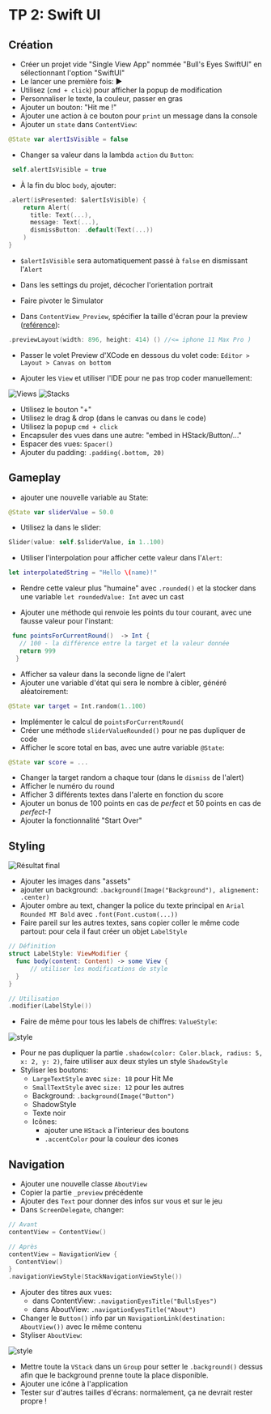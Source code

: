
# TP 2: Swift UI

## Création

- Créer un projet vide "Single View App" nommée "Bull's Eyes SwiftUI" en sélectionnant l'option "SwiftUI"
- Le lancer une première fois: ▶
- Utilisez (`cmd + click`) pour afficher la popup de modification
- Personnaliser le texte, la couleur, passer en gras
- Ajouter un bouton: "Hit me !"
- Ajouter une action à ce bouton pour `print` un message dans la console
- Ajouter un `state` dans `ContentView`:

```swift
@State var alertIsVisible = false
```

- Changer sa valeur dans la lambda `action` du `Button`:

```swift
 self.alertIsVisible = true
 ```

- À la fin du bloc `body`, ajouter:

```swift
.alert(isPresented: $alertIsVisible) {
    return Alert(
      title: Text(...),
      message: Text(...),
      dismissButton: .default(Text(...))
    )
}
```

- `$alertIsVisible` sera automatiquement passé à `false` en dismissant l'`Alert`

- Dans les settings du projet, décocher l'orientation portrait
- Faire pivoter le Simulator
- Dans `ContentView_Preview`, spécifier la taille d'écran pour la preview ([reférence](https://www.paintcodeapp.com/news/ultimate-guide-to-iphone-resolutions)):

```swift
.previewLayout(width: 896, height: 414) () //<= iphone 11 Max Pro )
```

- Passer le volet Preview d'XCode en dessous du volet code: `Editor > Layout > Canvas on bottom`

- Ajouter les `View` et utiliser l'IDE pour ne pas trop coder manuellement:

![Views](images/layout_2.png)
![Stacks](images/layout_3.png)

- Utilisez le bouton "+"
- Utilisez le drag & drop (dans le canvas ou dans le code)
- Utilisez la popup `cmd + click`
- Encapsuler des vues dans une autre: "embed in HStack/Button/..."
- Espacer des vues: `Spacer()`
- Ajouter du padding: `.padding(.bottom, 20)`

## Gameplay

- ajouter une nouvelle variable au State:

```Swift
@State var sliderValue = 50.0
```

- Utilisez la dans le slider:

```swift
Slider(value: self.$sliderValue, in 1..100)
```

- Utiliser l'interpolation pour afficher cette valeur dans l'`Alert`:

```swift
let interpolatedString = "Hello \(name)!"
```

- Rendre cette valeur plus "humaine" avec `.rounded()` et la stocker dans une variable `let roundedValue: Int` avec un cast

- Ajouter une méthode qui renvoie les points du tour courant, avec une fausse valeur pour l'instant:

```swift
 func pointsForCurrentRound()  -> Int {
   // 100 - la différence entre la target et la valeur donnée
   return 999
  }
```

- Afficher sa valeur dans la seconde ligne de l'alert
- Ajouter une variable d'état qui sera le nombre à cibler, généré aléatoirement:

```swift
@State var target = Int.random(1..100)
```

- Implémenter le calcul de `pointsForCurrentRound(`
- Créer une méthode  `sliderValueRounded()` pour ne pas dupliquer de code
- Afficher le score total en bas, avec une autre variable `@State`:

```swift
@State var score = ...
```

- Changer la target random a chaque tour (dans le `dismiss` de l'alert)
- Afficher le numéro du round
- Afficher 3 différents textes dans l'alerte en fonction du score
- Ajouter un bonus de 100 points en cas de *perfect* et 50 points en cas de *perfect-1*
- Ajouter la fonctionnalité "Start Over"

## Styling

![Résultat final](images/layout_SwiftUI.png)

- Ajouter les images dans "assets"
- ajouter un background: `.background(Image("Background"), alignement: .center)`
- Ajouter ombre au text, changer la police du texte principal en `Arial Rounded MT Bold` avec `.font(Font.custom(...))`
- Faire pareil sur les autres textes, sans copier coller le même code partout: pour cela il faut créer un objet `LabelStyle`

```swift
// Définition
struct LabelStyle: ViewModifier {
  func body(content: Content) -> some View {
      // utiliser les modifications de style
  }
}

// Utilisation
.modifier(LabelStyle())
```

- Faire de même pour tous les labels de chiffres: `ValueStyle`:

![style](images/styling_value_texts.png)

- Pour ne pas dupliquer la partie `.shadow(color: Color.black, radius: 5, x: 2, y: 2)`, faire utiliser aux deux styles un style `ShadowStyle`
- Styliser les boutons:
  - `LargeTextStyle` avec `size: 18` pour Hit Me
  - `SmallTextStyle` avec `size: 12` pour les autres
  - Background: `.background(Image("Button")`
  - ShadowStyle
  - Texte noir
  - Icônes:
    - ajouter une `HStack` a l'interieur des boutons
    - `.accentColor` pour la couleur des icones

## Navigation

- Ajouter une nouvelle classe `AboutView`
- Copier la partie `_preview` précédente
- Ajouter des `Text` pour donner des infos sur vous et sur le jeu
- Dans `ScreenDelegate`, changer:

```swift
// Avant
contentView = ContentView()

// Après
contentView = NavigationView {
  ContentView()
}
.navigationViewStyle(StackNavigationViewStyle())
```

- Ajouter des titres aux vues:
  - dans ContentView: `.navigationEyesTitle("BullsEyes")`
  - dans AboutView: `.navigationEyesTitle("About")`
- Changer le `Button()` info par un `NavigationLink(destination: AboutView())` avec le même contenu
- Styliser `AboutView`:

![style](images/styling_about_page.png)

- Mettre toute la `VStack` dans un `Group` pour setter le `.background()` dessus afin que le background prenne toute la place disponible.
- Ajouter une icône à l'application
- Tester sur d'autres tailles d'écrans: normalement, ça ne devrait rester propre !
